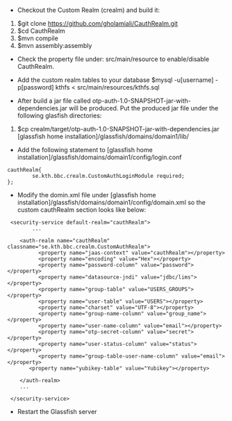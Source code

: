 * Checkout the Custom Realm (crealm) and build it:

 1.  $git clone https://github.com/gholamiali/CauthRealm.git
 2.  $cd CauthRealm
 3.  $mvn compile
 4.  $mvn assembly:assembly
  
* Check the property file under: src/main/resource to enable/disable CauthRealm.

* Add the custom realm tables to your database
  $mysql -u[username] -p[password] kthfs < src/main/resources/kthfs.sql

* After build a jar file called otp-auth-1.0-SNAPSHOT-jar-with-dependencies.jar will be produced. Put the produced jar file under the following glasfish directories:

1. $cp crealm/target/otp-auth-1.0-SNAPSHOT-jar-with-dependencies.jar  [glassfish home installation]/glassfish/domains/domain1/lib/

* Add the following statement to [glassfish home installation]/glassfish/domains/domain1/config/login.conf

```
cauthRealm{
        se.kth.bbc.crealm.CustomAuthLoginModule required;
};

```
* Modify the domin.xml file under [glassfish home installation]/glassfish/domains/domain1/config/domain.xml so the custom cauthRealm section looks like below:


```
 <security-service default-realm="cauthRealm">
 	 	...
  
    <auth-realm name="cauthRealm" classname="se.kth.bbc.crealm.CustomAuthRealm">
          <property name="jaas-context" value="cauthRealm"></property>
          <property name="encoding" value="Hex"></property>
          <property name="password-column" value="password"></property>
          <property name="datasource-jndi" value="jdbc/lims"></property>
          <property name="group-table" value="USERS_GROUPS"></property>
          <property name="user-table" value="USERS"></property>
          <property name="charset" value="UTF-8"></property>
          <property name="group-name-column" value="group_name"></property>
          <property name="user-name-column" value="email"></property>
          <property name="otp-secret-column" value="secret"></property>
          <property name="user-status-column" value="status"></property>
          <property name="group-table-user-name-column" value="email"></property>
	   <property name="yubikey-table" value="Yubikey"></property>
        
	</auth-realm>
	...

 </security-service>

```

* Restart the Glassfish server
